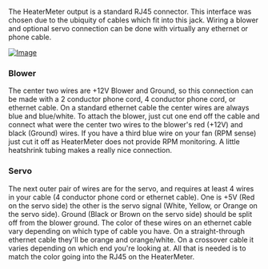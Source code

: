 The HeaterMeter output is a standard RJ45 connector. This interface was chosen due to the ubiquity of cables which fit into this jack. Wiring a blower and optional servo connection can be done with virtually any ethernet or phone cable.

[![Image](http://i.imgur.com/ByE3oXj.png)](http://imgur.com/ByE3oXj)

### Blower

The center two wires are +12V Blower and Ground, so this connection can be made with a 2 conductor phone cord, 4 conductor phone cord, or ethernet cable. On a standard ethernet cable the center wires are always blue and blue/white. To attach the blower, just cut one end off the cable and connect what were the center two wires to the blower's red (+12V) and black (Ground) wires. If you have a third blue wire on your fan (RPM sense) just cut it off as HeaterMeter does not provide RPM monitoring. A little heatshrink tubing makes a really nice connection. 

### Servo

The next outer pair of wires are for the servo, and requires at least 4 wires in your cable (4 conductor phone cord or ethernet cable). One is +5V (Red on the servo side) the other is the servo signal (White, Yellow, or Orange on the servo side). Ground (Black or Brown on the servo side) should be split off from the blower ground. The color of these wires on an ethernet cable vary depending on which type of cable you have. On a straight-through ethernet cable they'll be orange and orange/white. On a crossover cable it varies depending on which end you're looking at. All that is needed is to match the color going into the RJ45 on the HeaterMeter.